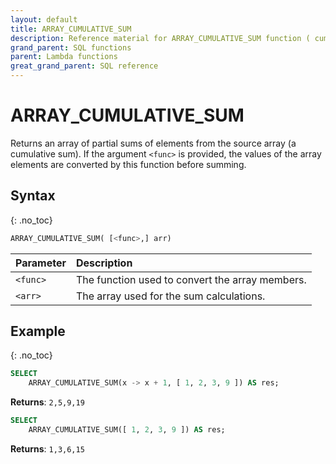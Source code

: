 ```yaml
---
layout: default
title: ARRAY_CUMULATIVE_SUM
description: Reference material for ARRAY_CUMULATIVE_SUM function ( cumulative )
grand_parent: SQL functions
parent: Lambda functions
great_grand_parent: SQL reference
---
```


# ARRAY\_CUMULATIVE\_SUM

Returns an array of partial sums of elements from the source array (a cumulative sum). If the argument `<func>` is provided, the values of the array elements are converted by this function before summing.

## Syntax
{: .no_toc}

```sql
ARRAY_CUMULATIVE_SUM( [<func>,] arr)
```

| Parameter | Description                                     |
| :--------- | :----------------------------------------------- |
| `<func>`  | The function used to convert the array members. |
| `<arr>`   | The array used for the sum calculations.        |

## Example
{: .no_toc}

```sql
SELECT
	ARRAY_CUMULATIVE_SUM(x -> x + 1, [ 1, 2, 3, 9 ]) AS res;
```

**Returns**: `2,5,9,19`

```sql
SELECT
	ARRAY_CUMULATIVE_SUM([ 1, 2, 3, 9 ]) AS res;
```

**Returns**: `1,3,6,15`
